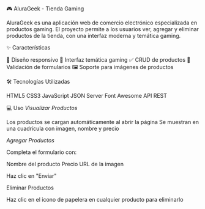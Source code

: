 🎮 AluraGeek - Tienda Gaming

AluraGeek es una aplicación web de comercio electrónico especializada en productos gaming. El proyecto permite a los usuarios ver, agregar y eliminar productos de la tienda, con una interfaz moderna y temática gaming.

✨ Características

📱 Diseño responsivo
🎨 Interfaz temática gaming
✅ CRUD de productos
🎯 Validación de formularios
🖼️ Soporte para imágenes de productos

🛠️ Tecnologías Utilizadas

HTML5
CSS3
JavaScript
JSON Server
Font Awesome
API REST

💻 Uso
*Visualizar Productos*

Los productos se cargan automáticamente al abrir la página
Se muestran en una cuadrícula con imagen, nombre y precio

*Agregar Productos*

Completa el formulario con:

Nombre del producto
Precio
URL de la imagen


Haz clic en "Enviar"

Eliminar Productos

Haz clic en el icono de papelera en cualquier producto para eliminarlo
